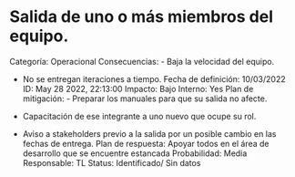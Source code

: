 # Salida de uno o más miembros del equipo.

Categoría: Operacional
Consecuencias: - Baja la velocidad del equipo.
- No se entregan iteraciones a tiempo.
Fecha de definición: 10/03/2022
ID: May 28 2022, 22:13:00
Impacto: Bajo
Interno: Yes
Plan de mitigación: - Preparar los manuales para que su salida no afecte.

- Capacitación de ese integrante a uno nuevo que ocupe su rol.

- Aviso a stakeholders previo a la salida por un posible cambio en las fechas de entrega.
Plan de respuesta: Apoyar todos en el área de desarrollo que se encuentre estancada
Probabilidad: Media
Responsable: TL
Status: Identificado/ Sin datos
